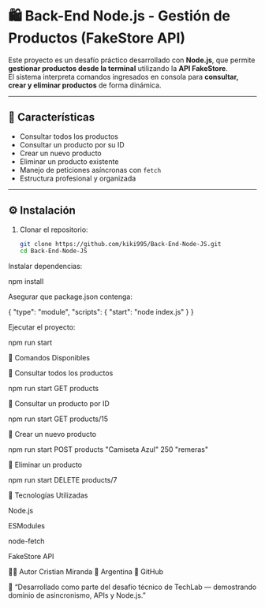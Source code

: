 # 🛍️ Back-End Node.js - Gestión de Productos (FakeStore API)

Este proyecto es un desafío práctico desarrollado con **Node.js**, que permite **gestionar productos desde la terminal** utilizando la **API FakeStore**.  
El sistema interpreta comandos ingresados en consola para **consultar, crear y eliminar productos** de forma dinámica.

---

## 🚀 Características

- Consultar todos los productos  
- Consultar un producto por su ID  
- Crear un nuevo producto  
- Eliminar un producto existente  
- Manejo de peticiones asíncronas con `fetch`  
- Estructura profesional y organizada

---

## ⚙️ Instalación

1. Clonar el repositorio:

   ```bash
   git clone https://github.com/kiki995/Back-End-Node-JS.git
   cd Back-End-Node-JS

Instalar dependencias:

npm install

Asegurar que package.json contenga:

{
  "type": "module",
  "scripts": {
    "start": "node index.js"
  }
}

Ejecutar el proyecto:

npm run start

🧠 Comandos Disponibles

🔹 Consultar todos los productos

npm run start GET products

🔹 Consultar un producto por ID

npm run start GET products/15

🔹 Crear un nuevo producto

npm run start POST products "Camiseta Azul" 250 "remeras"

🔹 Eliminar un producto

npm run start DELETE products/7

🧩 Tecnologías Utilizadas

Node.js

ESModules

node-fetch

FakeStore API

👨‍💻 Autor
Cristian Miranda
📍 Argentina
🔗 GitHub


💬 “Desarrollado como parte del desafío técnico de TechLab — demostrando dominio de asincronismo, APIs y Node.js.”
